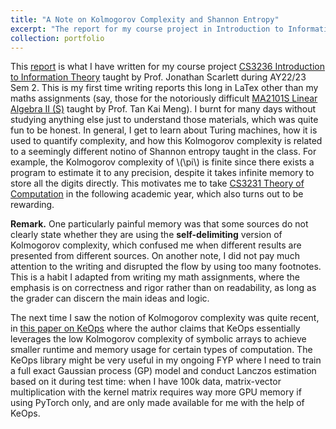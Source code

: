 ```yaml
---
title: "A Note on Kolmogorov Complexity and Shannon Entropy"
excerpt: "The report for my course project in Introduction to Information Theory."
collection: portfolio
---
```


This [report](./CS3236_KolmogorovComplexity.pdf) is what I have written for my course project [CS3236 Introduction to Information Theory](https://nusmods.com/courses/CS3236/introduction-to-information-theory) taught by Prof. Jonathan Scarlett during AY22/23 Sem 2. This is my first time writing reports this long in LaTex other than my maths assignments (say, those for the notoriously difficult [MA2101S Linear Algebra II (S)](https://nusmods.com/courses/MA2101S/linear-algebra-ii-s) taught by Prof. Tan Kai Meng). I burnt for many days without studying anything else just to understand those materials, which was quite fun to be honest. In general, I get to learn about Turing machines, how it is used to quantify complexity, and how this Kolmogorov complexity is related to a seemingly different notino of Shannon entropy taught in the class. For example, the Kolmogorov complexity of \\(\pi\\) is finite since there exists a program to estimate it to any precision, despite it takes infinite memory to store all the digits directly. This motivates me to take [CS3231 Theory of Computation](https://nusmods.com/courses/CS3231/theory-of-computation) in the following academic year, which also turns out to be rewarding.

**Remark.** One particularly painful memory was that some sources do not clearly state whether they are using the **self-delimiting** version of Kolmogorov complexity, which confused me when different results are presented from different sources. On another note, I did not pay much attention to the writing and disrupted the flow by using too many footnotes. This is a habit I adapted from writing my math assignments, where the emphasis is on correctness and rigor rather than on readability, as long as the grader can discern the main ideas and logic.

The next time I saw the notion of Kolmogorov complexity was quite recent, in [this paper on KeOps](https://proceedings.neurips.cc/paper/2020/hash/a6292668b36ef412fa3c4102d1311a62-Abstract.html) where the author claims that KeOps essentially leverages the low Kolmogorov complexity of symbolic arrays to achieve smaller runtime and memory usage for certain types of computation. The KeOps library might be very useful in my ongoing FYP where I need to train a full exact Gaussian process (GP) model and conduct Lanczos estimation based on it during test time: when I have 100k data, matrix-vector multiplication with the kernel matrix requires way more GPU memory if using PyTorch only, and are only made available for me with the help of KeOps.